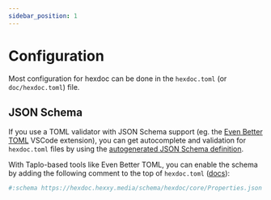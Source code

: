```yaml
---
sidebar_position: 1
---
```


# Configuration

Most configuration for hexdoc can be done in the `hexdoc.toml` (or `doc/hexdoc.toml`) file.

## JSON Schema

If you use a TOML validator with JSON Schema support (eg. the [Even Better TOML](https://marketplace.visualstudio.com/items?itemName=tamasfe.even-better-toml) VSCode extension), you can get autocomplete and validation for `hexdoc.toml` files by using the [autogenerated JSON Schema definition](https://hexdoc.hexxy.media/schema/hexdoc/core/Properties.json).

With Taplo-based tools like Even Better TOML, you can enable the schema by adding the following comment to the top of `hexdoc.toml` ([docs](https://taplo.tamasfe.dev/configuration/directives.html#the-schema-directive)):

```toml
#:schema https://hexdoc.hexxy.media/schema/hexdoc/core/Properties.json
```
